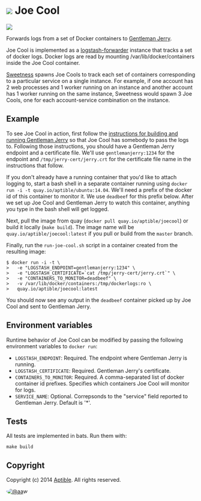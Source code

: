 # ![](https://raw.github.com/aptible/straptible/master/lib/straptible/rails/templates/public.api/icon-60px.png) Joe Cool

![](https://quay.io/repository/aptible/joecool/status?token=c28d9560-c6f8-43bd-8b8c-7111009c47c0)

Forwards logs from a set of Docker containers to [Gentleman Jerry](https://github.com/aptible/gentlemanjerry).

Joe Cool is implemented as a [logstash-forwarder](https://github.com/elasticsearch/logstash-forwarder) 
instance that tracks a set of docker logs. Docker logs are read by mounting /var/lib/docker/containers 
inside the Joe Cool container.

[Sweetness](https://github.com/aptible/sweetness) spawns Joe Cools to track each set of containers
corresponding to a particular service on a single instance. For example, if one account has 2 web 
processes and 1 worker running on an instance and another account has 1 worker running on the same 
instance, Sweetness would spawn 3 Joe Cools, one for each account-service combination on the instance.

## Example

To see Joe Cool in action, first follow the 
[instructions for building and running Gentleman Jerry](https://github.com/aptible/gentlemanjerry#example) 
so that Joe Cool has somebody to pass the logs to. Following those instructions, you should have a
Gentleman Jerry endpoint and a certificate file. We'll use `gentlemanjerry:1234` for the endpoint and 
`/tmp/jerry-cert/jerry.crt` for the certificate file name in the instructions that follow.

If you don't already have a running container that you'd like to attach logging to, start a bash shell 
in a separate container running using `docker run -i -t quay.io/aptible/ubuntu:14.04`. We'll need a 
prefix of the docker id of this container to monitor it. We use `deadbeef` for this prefix below. After 
we set up Joe Cool and Gentleman Jerry to watch this container, anything you type in the bash shell will
get logged.

Next, pull the image from quay (`docker pull quay.io/aptible/joecool`) or build it locally
(`make build`). The image name will be `quay.io/aptible/joecool:latest` if you pull or build
from the `master` branch.

Finally, run the `run-joe-cool.sh` script in a container created from the resulting image:

```
$ docker run -i -t \
>   -e "LOGSTASH_ENDPOINT=gentlemanjerry:1234" \
>   -e "LOGSTASH_CERTIFICATE=`cat /tmp/jerry-cert/jerry.crt`" \
>   -e "CONTAINERS_TO_MONITOR=deadbeef" \
>   -v /var/lib/docker/containers:/tmp/dockerlogs:ro \
>   quay.io/aptible/joecool:latest
```

You should now see any output in the `deadbeef` container picked up by Joe Cool and sent to Gentleman 
Jerry.

## Environment variables

Runtime behavior of Joe Cool can be modified by passing the following environment variables to 
`docker run`:

* `LOGSTASH_ENDPOINT`: Required. The endpoint where Gentleman Jerry is running.
* `LOGSTASH_CERTIFICATE`: Required. Gentleman Jerry's certificate.
* `CONTAINERS_TO_MONITOR`: Required. A comma-separated list of docker container id prefixes. Specifies 
   which containers Joe Cool will monitor for logs.
* `SERVICE_NAME`: Optional. Correpsonds to the "service" field reported to Gentleman Jerry. Default 
   is '*'.

## Tests

All tests are implemented in bats. Run them with:

    make build

## Copyright

Copyright (c) 2014 [Aptible](https://www.aptible.com). All rights reserved.

[<img src="https://s.gravatar.com/avatar/c386daf18778552e0d2f2442fd82144d?s=60" style="border-radius: 50%;" alt="@aaw" />](https://github.com/aaw)
